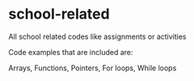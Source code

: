# school-related
All school related codes like assignments or activities

Code examples that are included are:

Arrays,
Functions,
Pointers,
For loops,
While loops
